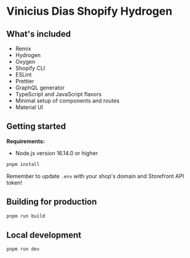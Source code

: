 # Vinicius Dias Shopify Hydrogen

## What's included

- Remix
- Hydrogen
- Oxygen
- Shopify CLI
- ESLint
- Prettier
- GraphQL generator
- TypeScript and JavaScript flavors
- Minimal setup of components and routes
- Material UI

## Getting started

**Requirements:**

- Node.js version 16.14.0 or higher

```bash
pnpm install
```

Remember to update `.env` with your shop's domain and Storefront API token!

## Building for production

```bash
pnpm run build
```

## Local development

```bash
pnpm run dev
```
